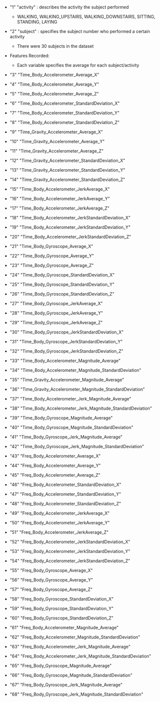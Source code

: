 
* "1" "activity" : describes the activity the subject performed 
    * WALKING, WALKING_UPSTAIRS, WALKING_DOWNSTAIRS, SITTING, STANDING, LAYING
    
* "2" "subject" : specifies the subject number who performed a certain activity
    * There were 30 subjects in the dataset
    
* Features Recorded: 
    * Each variable specifies the average for each subject/activity

* "3" "Time_Body_Accelerometer_Average_X"
* "4" "Time_Body_Accelerometer_Average_Y"
* "5" "Time_Body_Accelerometer_Average_Z"
* "6" "Time_Body_Accelerometer_StandardDeviation_X"
* "7" "Time_Body_Accelerometer_StandardDeviation_Y"
* "8" "Time_Body_Accelerometer_StandardDeviation_Z"
* "9" "Time_Gravity_Accelerometer_Average_X"
* "10" "Time_Gravity_Accelerometer_Average_Y"
* "11" "Time_Gravity_Accelerometer_Average_Z"
* "12" "Time_Gravity_Accelerometer_StandardDeviation_X"
* "13" "Time_Gravity_Accelerometer_StandardDeviation_Y"
* "14" "Time_Gravity_Accelerometer_StandardDeviation_Z"
* "15" "Time_Body_Accelerometer_JerkAverage_X"
* "16" "Time_Body_Accelerometer_JerkAverage_Y"
* "17" "Time_Body_Accelerometer_JerkAverage_Z"
* "18" "Time_Body_Accelerometer_JerkStandardDeviation_X"
* "19" "Time_Body_Accelerometer_JerkStandardDeviation_Y"
* "20" "Time_Body_Accelerometer_JerkStandardDeviation_Z"
* "21" "Time_Body_Gyroscope_Average_X"
* "22" "Time_Body_Gyroscope_Average_Y"
* "23" "Time_Body_Gyroscope_Average_Z"
* "24" "Time_Body_Gyroscope_StandardDeviation_X"
* "25" "Time_Body_Gyroscope_StandardDeviation_Y"
* "26" "Time_Body_Gyroscope_StandardDeviation_Z"
* "27" "Time_Body_Gyroscope_JerkAverage_X"
* "28" "Time_Body_Gyroscope_JerkAverage_Y"
* "29" "Time_Body_Gyroscope_JerkAverage_Z"
* "30" "Time_Body_Gyroscope_JerkStandardDeviation_X"
* "31" "Time_Body_Gyroscope_JerkStandardDeviation_Y"
* "32" "Time_Body_Gyroscope_JerkStandardDeviation_Z"
* "33" "Time_Body_Accelerometer_Magnitude_Average"
* "34" "Time_Body_Accelerometer_Magnitude_StandardDeviation"
* "35" "Time_Gravity_Accelerometer_Magnitude_Average"
* "36" "Time_Gravity_Accelerometer_Magnitude_StandardDeviation"
* "37" "Time_Body_Accelerometer_Jerk_Magnitude_Average"
* "38" "Time_Body_Accelerometer_Jerk_Magnitude_StandardDeviation"
* "39" "Time_Body_Gyroscope_Magnitude_Average"
* "40" "Time_Body_Gyroscope_Magnitude_StandardDeviation"
* "41" "Time_Body_Gyroscope_Jerk_Magnitude_Average"
* "42" "Time_Body_Gyroscope_Jerk_Magnitude_StandardDeviation"
* "43" "Freq_Body_Accelerometer_Average_X"
* "44" "Freq_Body_Accelerometer_Average_Y"
* "45" "Freq_Body_Accelerometer_Average_Z"
* "46" "Freq_Body_Accelerometer_StandardDeviation_X"
* "47" "Freq_Body_Accelerometer_StandardDeviation_Y"
* "48" "Freq_Body_Accelerometer_StandardDeviation_Z"
* "49" "Freq_Body_Accelerometer_JerkAverage_X"
* "50" "Freq_Body_Accelerometer_JerkAverage_Y"
* "51" "Freq_Body_Accelerometer_JerkAverage_Z"
* "52" "Freq_Body_Accelerometer_JerkStandardDeviation_X"
* "53" "Freq_Body_Accelerometer_JerkStandardDeviation_Y"
* "54" "Freq_Body_Accelerometer_JerkStandardDeviation_Z"
* "55" "Freq_Body_Gyroscope_Average_X"
* "56" "Freq_Body_Gyroscope_Average_Y"
* "57" "Freq_Body_Gyroscope_Average_Z"
* "58" "Freq_Body_Gyroscope_StandardDeviation_X"
* "59" "Freq_Body_Gyroscope_StandardDeviation_Y"
* "60" "Freq_Body_Gyroscope_StandardDeviation_Z"
* "61" "Freq_Body_Accelerometer_Magnitude_Average"
* "62" "Freq_Body_Accelerometer_Magnitude_StandardDeviation"
* "63" "Freq_Body_Accelerometer_Jerk_Magnitude_Average"
* "64" "Freq_Body_Accelerometer_Jerk_Magnitude_StandardDeviation"
* "65" "Freq_Body_Gyroscope_Magnitude_Average"
* "66" "Freq_Body_Gyroscope_Magnitude_StandardDeviation"
* "67" "Freq_Body_Gyroscope_Jerk_Magnitude_Average"
* "68" "Freq_Body_Gyroscope_Jerk_Magnitude_StandardDeviation"
